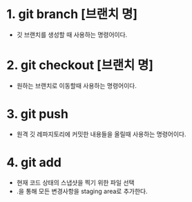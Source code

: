 # 1. git branch [브랜치 명]

- 깃 브랜치를 생성할 때 사용하는 명령어이다.

# 2. git checkout [브랜치 명]

- 원하는 브랜치로 이동할때 사용하는 명령어이다.

# 3. git push

- 원격 깃 레파지토리에 커밋한 내용들을 올릴때 사용하는 명령어이다.

# 4. git add

- 현재 코드 상태의 스냅샷을 찍기 위한 파일 선택
- .을 통해 모든 변경사항을 staging area로 추가한다.

